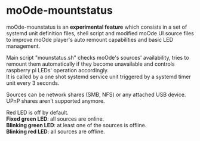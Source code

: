 # moOde-mountstatus

moOde-mounstatus is an **experimental feature** which consists in a set of systemd unit definition files, shell script and modified moOde UI source files to improve moOde player's auto remount capabilities and basic LED management.

Main script "mounstatus.sh" checks moOde's sources' availability, tries to remount them automatically if they become unavailable and controls raspberry pi LEDs' operation accordingly. \
It is called by a one shot systemd service unit triggered by a systemd timer unit every 3 seconds.

Sources can be network shares (SMB, NFS) or any attached USB device. UPnP shares aren't supported anymore.

Red LED is off by default. \
**Fixed green LED**: all sources are online. \
**Blinking green LED**: at least one of the sources is offline. \
**Blinking red LED**: all sources are offline.
